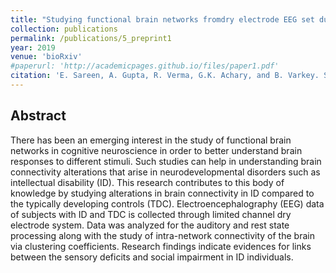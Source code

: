 ```yaml
---
title: "Studying functional brain networks fromdry electrode EEG set during music and resting states in neurodevelopment disorder"
collection: publications
permalink: /publications/5_preprint1
year: 2019
venue: 'bioRxiv'
#paperurl: 'http://academicpages.github.io/files/paper1.pdf'
citation: 'E. Sareen, A. Gupta, R. Verma, G.K. Achary, and B. Varkey. Studying functional brain networks fromdry electrode EEG set during music and resting states in neurodevelopment disorder. <i>bioRxiv</i>, 759738, 2019. doi: 10.1101/759738.'
---
```

## Abstract
There has been an emerging interest in the study of functional brain networks in cognitive neuroscience in order to better understand brain responses 
to different stimuli. Such studies can help in understanding brain connectivity alterations that arise in neurodevelopmental disorders such as intellectual 
disability (ID). This research contributes to this body of knowledge by studying alterations in brain connectivity in ID compared to the typically 
developing controls (TDC). Electroencephalography (EEG) data of subjects with ID and TDC is collected through limited channel dry electrode system. 
Data was analyzed for the auditory and rest state processing along with the study of intra-network connectivity of the brain via clustering coefficients. 
Research findings indicate evidences for links between the sensory deficits and social impairment in ID individuals.
